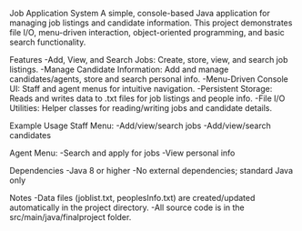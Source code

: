 Job Application System
A simple, console-based Java application for managing job listings and candidate information. This project demonstrates file I/O, menu-driven interaction, object-oriented programming, and basic search functionality.

Features
 -Add, View, and Search Jobs: Create, store, view, and search job listings.
 -Manage Candidate Information: Add and manage candidates/agents, store and search personal info.
 -Menu-Driven Console UI: Staff and agent menus for intuitive navigation.
 -Persistent Storage: Reads and writes data to .txt files for job listings and people info.
 -File I/O Utilities: Helper classes for reading/writing jobs and candidate details.

Example Usage
 Staff Menu:
  -Add/view/search jobs
  -Add/view/search candidates

 Agent Menu:
  -Search and apply for jobs
  -View personal info

Dependencies
 -Java 8 or higher
 -No external dependencies; standard Java only

Notes
 -Data files (joblist.txt, peoplesInfo.txt) are created/updated automatically in the project directory.
 -All source code is in the src/main/java/finalproject folder. 
